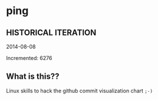 # ping

## HISTORICAL ITERATION
2014-08-08

Incremented: 6276

## What is this?? 
Linux skills to hack the github commit visualization chart `;-)`

